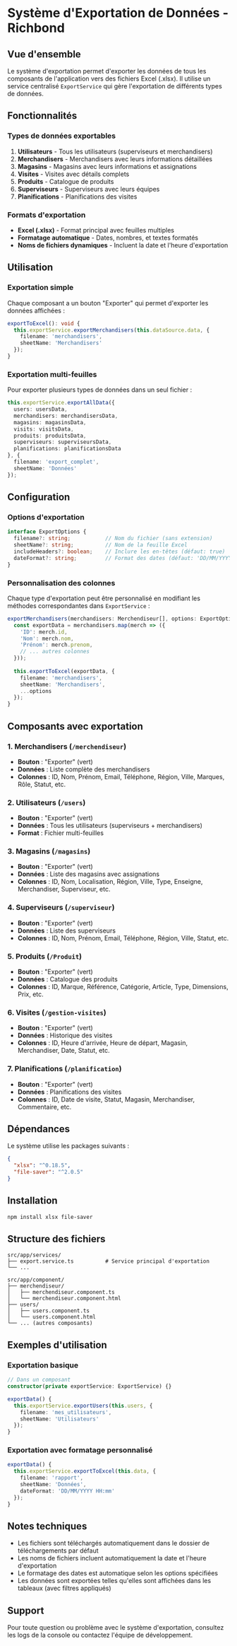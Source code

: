 # Système d'Exportation de Données - Richbond

## Vue d'ensemble

Le système d'exportation permet d'exporter les données de tous les composants de l'application vers des fichiers Excel (.xlsx). Il utilise un service centralisé `ExportService` qui gère l'exportation de différents types de données.

## Fonctionnalités

### Types de données exportables

1. **Utilisateurs** - Tous les utilisateurs (superviseurs et merchandisers)
2. **Merchandisers** - Merchandisers avec leurs informations détaillées
3. **Magasins** - Magasins avec leurs informations et assignations
4. **Visites** - Visites avec détails complets
5. **Produits** - Catalogue de produits
6. **Superviseurs** - Superviseurs avec leurs équipes
7. **Planifications** - Planifications des visites

### Formats d'exportation

- **Excel (.xlsx)** - Format principal avec feuilles multiples
- **Formatage automatique** - Dates, nombres, et textes formatés
- **Noms de fichiers dynamiques** - Incluent la date et l'heure d'exportation

## Utilisation

### Exportation simple

Chaque composant a un bouton "Exporter" qui permet d'exporter les données affichées :

```typescript
exportToExcel(): void {
  this.exportService.exportMerchandisers(this.dataSource.data, {
    filename: 'merchandisers',
    sheetName: 'Merchandisers'
  });
}
```

### Exportation multi-feuilles

Pour exporter plusieurs types de données dans un seul fichier :

```typescript
this.exportService.exportAllData({
  users: usersData,
  merchandisers: merchandisersData,
  magasins: magasinsData,
  visits: visitsData,
  produits: produitsData,
  superviseurs: superviseursData,
  planifications: planificationsData
}, {
  filename: 'export_complet',
  sheetName: 'Données'
});
```

## Configuration

### Options d'exportation

```typescript
interface ExportOptions {
  filename?: string;           // Nom du fichier (sans extension)
  sheetName?: string;          // Nom de la feuille Excel
  includeHeaders?: boolean;    // Inclure les en-têtes (défaut: true)
  dateFormat?: string;         // Format des dates (défaut: 'DD/MM/YYYY')
}
```

### Personnalisation des colonnes

Chaque type d'exportation peut être personnalisé en modifiant les méthodes correspondantes dans `ExportService` :

```typescript
exportMerchandisers(merchandisers: Merchendiseur[], options: ExportOptions = {}): void {
  const exportData = merchandisers.map(merch => ({
    'ID': merch.id,
    'Nom': merch.nom,
    'Prénom': merch.prenom,
    // ... autres colonnes
  }));
  
  this.exportToExcel(exportData, {
    filename: 'merchandisers',
    sheetName: 'Merchandisers',
    ...options
  });
}
```

## Composants avec exportation

### 1. Merchandisers (`/merchendiseur`)
- **Bouton** : "Exporter" (vert)
- **Données** : Liste complète des merchandisers
- **Colonnes** : ID, Nom, Prénom, Email, Téléphone, Région, Ville, Marques, Rôle, Statut, etc.

### 2. Utilisateurs (`/users`)
- **Bouton** : "Exporter" (vert)
- **Données** : Tous les utilisateurs (superviseurs + merchandisers)
- **Format** : Fichier multi-feuilles

### 3. Magasins (`/magasins`)
- **Bouton** : "Exporter" (vert)
- **Données** : Liste des magasins avec assignations
- **Colonnes** : ID, Nom, Localisation, Région, Ville, Type, Enseigne, Merchandiser, Superviseur, etc.

### 4. Superviseurs (`/superviseur`)
- **Bouton** : "Exporter" (vert)
- **Données** : Liste des superviseurs
- **Colonnes** : ID, Nom, Prénom, Email, Téléphone, Région, Ville, Statut, etc.

### 5. Produits (`/Produit`)
- **Bouton** : "Exporter" (vert)
- **Données** : Catalogue des produits
- **Colonnes** : ID, Marque, Référence, Catégorie, Article, Type, Dimensions, Prix, etc.

### 6. Visites (`/gestion-visites`)
- **Bouton** : "Exporter" (vert)
- **Données** : Historique des visites
- **Colonnes** : ID, Heure d'arrivée, Heure de départ, Magasin, Merchandiser, Date, Statut, etc.

### 7. Planifications (`/planification`)
- **Bouton** : "Exporter" (vert)
- **Données** : Planifications des visites
- **Colonnes** : ID, Date de visite, Statut, Magasin, Merchandiser, Commentaire, etc.

## Dépendances

Le système utilise les packages suivants :

```json
{
  "xlsx": "^0.18.5",
  "file-saver": "^2.0.5"
}
```

## Installation

```bash
npm install xlsx file-saver
```

## Structure des fichiers

```
src/app/services/
├── export.service.ts          # Service principal d'exportation
└── ...

src/app/component/
├── merchendiseur/
│   ├── merchendiseur.component.ts
│   └── merchendiseur.component.html
├── users/
│   ├── users.component.ts
│   └── users.component.html
└── ... (autres composants)
```

## Exemples d'utilisation

### Exportation basique

```typescript
// Dans un composant
constructor(private exportService: ExportService) {}

exportData() {
  this.exportService.exportUsers(this.users, {
    filename: 'mes_utilisateurs',
    sheetName: 'Utilisateurs'
  });
}
```

### Exportation avec formatage personnalisé

```typescript
exportData() {
  this.exportService.exportToExcel(this.data, {
    filename: 'rapport',
    sheetName: 'Données',
    dateFormat: 'DD/MM/YYYY HH:mm'
  });
}
```

## Notes techniques

- Les fichiers sont téléchargés automatiquement dans le dossier de téléchargements par défaut
- Les noms de fichiers incluent automatiquement la date et l'heure d'exportation
- Le formatage des dates est automatique selon les options spécifiées
- Les données sont exportées telles qu'elles sont affichées dans les tableaux (avec filtres appliqués)

## Support

Pour toute question ou problème avec le système d'exportation, consultez les logs de la console ou contactez l'équipe de développement.

